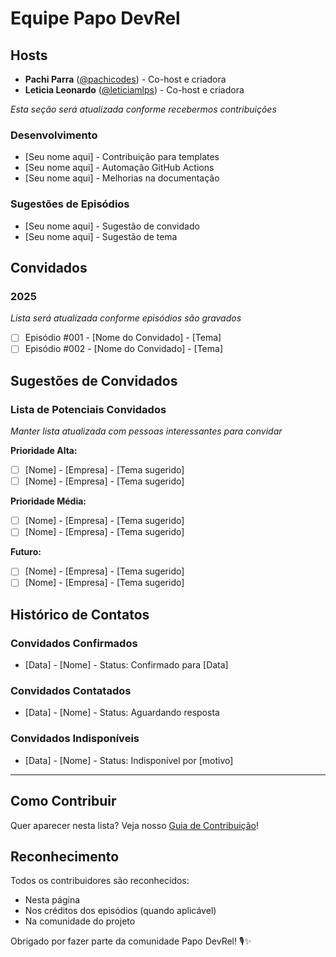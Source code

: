 # Equipe Papo DevRel

## Hosts

- **Pachi Parra** ([@pachicodes](https://github.com/pachicodes)) - Co-host e criadora
- **Leticia Leonardo** ([@leticiamlps](https://github.com/leticiamlps)) - Co-host e criadora

*Esta seção será atualizada conforme recebermos contribuições*

### Desenvolvimento

- [Seu nome aqui] - Contribuição para templates
- [Seu nome aqui] - Automação GitHub Actions
- [Seu nome aqui] - Melhorias na documentação

### Sugestões de Episódios

- [Seu nome aqui] - Sugestão de convidado
- [Seu nome aqui] - Sugestão de tema

## Convidados

### 2025

*Lista será atualizada conforme episódios são gravados*

- [ ] Episódio #001 - [Nome do Convidado] - [Tema]
- [ ] Episódio #002 - [Nome do Convidado] - [Tema]

## Sugestões de Convidados

### Lista de Potenciais Convidados

*Manter lista atualizada com pessoas interessantes para convidar*

**Prioridade Alta:**

- [ ] [Nome] - [Empresa] - [Tema sugerido]
- [ ] [Nome] - [Empresa] - [Tema sugerido]

**Prioridade Média:**

- [ ] [Nome] - [Empresa] - [Tema sugerido]
- [ ] [Nome] - [Empresa] - [Tema sugerido]

**Futuro:**

- [ ] [Nome] - [Empresa] - [Tema sugerido]
- [ ] [Nome] - [Empresa] - [Tema sugerido]

## Histórico de Contatos

### Convidados Confirmados

- [Data] - [Nome] - Status: Confirmado para [Data]

### Convidados Contatados

- [Data] - [Nome] - Status: Aguardando resposta

### Convidados Indisponíveis

- [Data] - [Nome] - Status: Indisponível por [motivo]

---

## Como Contribuir

Quer aparecer nesta lista? Veja nosso [Guia de Contribuição](docs/guia-contribuicao.md)!

## Reconhecimento

Todos os contribuidores são reconhecidos:

- Nesta página
- Nos créditos dos episódios (quando aplicável)
- Na comunidade do projeto

Obrigado por fazer parte da comunidade Papo DevRel! 🎙️✨
